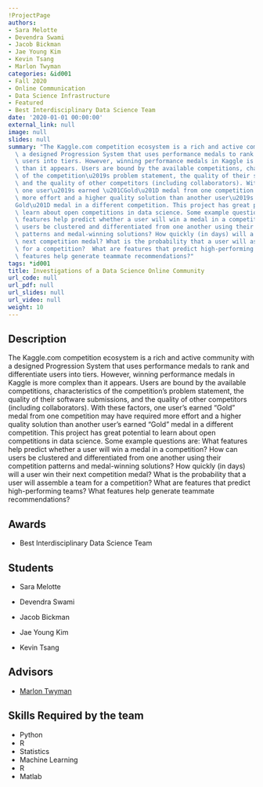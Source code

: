 ```yaml
---
!ProjectPage
authors:
- Sara Melotte
- Devendra Swami
- Jacob Bickman
- Jae Young Kim
- Kevin Tsang
- Marlon Twyman
categories: &id001
- Fall 2020
- Online Communication
- Data Science Infrastructure
- Featured
- Best Interdisciplinary Data Science Team
date: '2020-01-01 00:00:00'
external_link: null
image: null
slides: null
summary: "The Kaggle.com competition ecosystem is a rich and active community with\
  \ a designed Progression System that uses performance medals to rank and differentiate\
  \ users into tiers. However, winning performance medals in Kaggle is more complex\
  \ than it appears. Users are bound by the available competitions, characteristics\
  \ of the competition\u2019s problem statement, the quality of their software submissions,\
  \ and the quality of other competitors (including collaborators). With these factors,\
  \ one user\u2019s earned \u201CGold\u201D medal from one competition may have required\
  \ more effort and a higher quality solution than another user\u2019s earned \u201C\
  Gold\u201D medal in a different competition. This project has great potential to\
  \ learn about open competitions in data science. Some example questions are: What\
  \ features help predict whether a user will win a medal in a competition? How can\
  \ users be clustered and differentiated from one another using their competition\
  \ patterns and medal-winning solutions? How quickly (in days) will a user win their\
  \ next competition medal? What is the probability that a user will assemble a team\
  \ for a competition?  What are features that predict high-performing teams? What\
  \ features help generate teammate recommendations?"
tags: *id001
title: Investigations of a Data Science Online Community
url_code: null
url_pdf: null
url_slides: null
url_video: null
weight: 10
---
```

## Description

The Kaggle.com competition ecosystem is a rich and active community with a designed Progression System that uses performance medals to rank and differentiate users into tiers. However, winning performance medals in Kaggle is more complex than it appears. Users are bound by the available competitions, characteristics of the competition’s problem statement, the quality of their software submissions, and the quality of other competitors (including collaborators). With these factors, one user’s earned “Gold” medal from one competition may have required more effort and a higher quality solution than another user’s earned “Gold” medal in a different competition. This project has great potential to learn about open competitions in data science. Some example questions are: What features help predict whether a user will win a medal in a competition? How can users be clustered and differentiated from one another using their competition patterns and medal-winning solutions? How quickly (in days) will a user win their next competition medal? What is the probability that a user will assemble a team for a competition?  What are features that predict high-performing teams? What features help generate teammate recommendations?



## Awards
* Best Interdisciplinary Data Science Team





## Students

* Sara Melotte

* Devendra Swami

* Jacob Bickman

* Jae Young Kim

* Kevin Tsang

## Advisors

* [Marlon Twyman](../../../author/marlon-twyman)

## Skills Required by the team


* Python
* R
* Statistics
* Machine Learning
* R
* Matlab